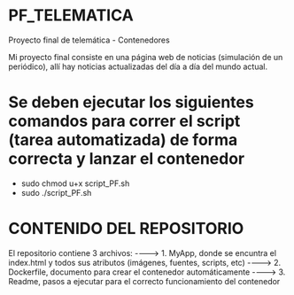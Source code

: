 # PF_TELEMATICA
Proyecto final de telemática - Contenedores

Mi proyecto final consiste en una página web de noticias (simulación de un periódico), allí hay noticias actualizadas del día a día del mundo actual.

# Se deben ejecutar los siguientes comandos para correr el script (tarea automatizada) de forma correcta y lanzar el contenedor
- sudo chmod u+x script_PF.sh
- sudo ./script_PF.sh 

# CONTENIDO DEL REPOSITORIO

El repositorio contiene 3 archivos:
----> 1. MyApp, donde se encuntra el index.html y todos sus atributos (imágenes, fuentes, scripts, etc)
----> 2. Dockerfile, documento para crear el contenedor automáticamente
----> 3. Readme, pasos a ejecutar para el correcto funcionamiento del contenedor

